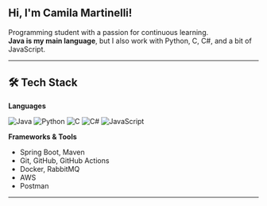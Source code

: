 ## Hi, I'm Camila Martinelli!

Programming student with a passion for continuous learning.  
**Java is my main language**, but I also work with Python, C, C#, and a bit of JavaScript.

 ---

## 🛠 Tech Stack

**Languages**  

![Java](https://img.shields.io/badge/Java-ED8B00?style=flat&logo=java&logoColor=white) ![Python](https://img.shields.io/badge/Python-3670A0?style=flat&logo=python&logoColor=white) ![C](https://img.shields.io/badge/C-00599C?style=flat&logo=c&logoColor=white) ![C#](https://img.shields.io/badge/C%23-239120?style=flat&logo=c-sharp&logoColor=white) ![JavaScript](https://img.shields.io/badge/JavaScript-F7DF1E?style=flat&logo=javascript&logoColor=black)

**Frameworks & Tools**

- Spring Boot, Maven
- Git, GitHub, GitHub Actions
- Docker, RabbitMQ
- AWS
- Postman

---
